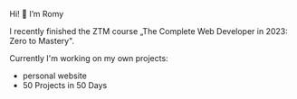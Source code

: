 Hi! 👋 I’m Romy

 
I recently finished the ZTM course „The Complete Web Developer in 2023: Zero to Mastery".

Currently I'm working on my own projects:
  - personal website
  - 50 Projects in 50 Days

